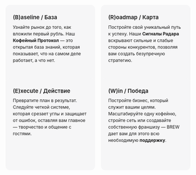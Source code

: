 <div class="features-container">
  <div class="feature-card">
    <h3>(B)aseline / База</h3>
    <p>Узнайте рынок до того, как вложили первый рубль. Наш <strong>Кофейный Протокол</strong> — это открытая база знаний, которая показывает, что на самом деле работает, а что нет.</p>
  </div>
  
  <div class="feature-card">
    <h3>(R)oadmap / Карта</h3>
    <p>Постройте свой уникальный путь к успеху. Наши <strong>Сигналы Радара</strong> вскрывают сильные и слабые стороны конкурентов, позволяя вам создать безупречную стратегию.</p>
  </div>
  
  <div class="feature-card">
    <h3>(E)xecute / Действие</h3>
    <p>Превратите план в результат. Следуйте четкой системе, которая срезает углы и защищает от ошибок, оставляя вам главное — творчество и общение с гостями.</p>
  </div>

  <div class="feature-card">
    <h3>(W)in / Победа</h3>
    <p>Постройте бизнес, который служит вашим целям. Масштабируйте одну кофейню, стройте сеть или создавайте собственную франшизу — BREW дает вам для этого всю необходимую <strong>поддержку</strong>.</p>
  </div>
</div>

<style>
/* Контейнер для карточек */
.features-container {
  display: grid;
  grid-template-columns: 1fr 1fr; /* Жёстко задаём 2 столбца равной ширины */
  gap: 16px;
  margin: 32px 0;
}

/* --- ОБНОВЛЁННЫЕ СТИЛИ КАРТОЧКИ --- */
.feature-card {
  background-color: #f6f6f7;
  border: none;
  border-radius: 12px;
  padding: 24px 20px;
  height: 100%;
}

/* Стили для ТЁМНОЙ темы */
:root.dark .feature-card {
  background-color: var(--vp-c-bg-soft);
}

/* --- ОБНОВЛЁННЫЕ СТИЛИ ЗАГОЛОВКА --- */
.feature-card h3 {
  color: var(--vp-c-text-1);
  font-size: 15px;
  line-height: 1.3;
  margin-top: 0;
  margin-bottom: 8px;
  font-weight: 600;
}

/* Цвет заголовка для ТЁМНОЙ темы */
:root.dark .feature-card h3 {
  color: #c5f946;
}

.feature-card p {
  color: var(--vp-c-text-2); 
  font-size: 12px;
  line-height: 1.5;
  margin: 0;
}

/* Мобильная адаптация - на узких экранах в один столбец */
@media (max-width: 640px) {
  .features-container {
    grid-template-columns: 1fr;
  }
}
</style>
